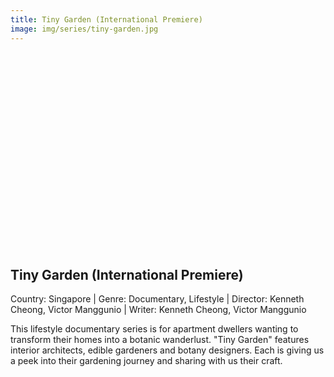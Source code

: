 ```yaml
---
title: Tiny Garden (International Premiere)
image: img/series/tiny-garden.jpg
---
```

<iframe width="560" height="315" src="" frameborder="0" allow="accelerometer; autoplay; encrypted-media; gyroscope; picture-in-picture" allowfullscreen></iframe>

## Tiny Garden (International Premiere)
Country: Singapore | Genre: Documentary, Lifestyle | Director: Kenneth Cheong, Victor Manggunio | Writer: Kenneth Cheong, Victor Manggunio 

This lifestyle documentary series is for apartment dwellers wanting to transform their homes into a botanic wanderlust. "Tiny Garden" features interior architects, edible gardeners and botany designers. Each is giving us a peek into their gardening journey and sharing with us their craft.